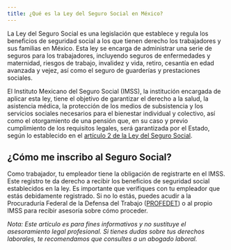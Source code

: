 ```yaml
---
title: ¿Qué es la Ley del Seguro Social en México?
---
```

La Ley del Seguro Social es una legislación que establece y regula los beneficios de seguridad social a los que tienen derecho los trabajadores y sus familias en México. Esta ley se encarga de administrar una serie de seguros para los trabajadores, incluyendo seguros de enfermedades y maternidad, riesgos de trabajo, invalidez y vida, retiro, cesantía en edad avanzada y vejez, así como el seguro de guarderías y prestaciones sociales.

El Instituto Mexicano del Seguro Social (IMSS), la institución encargada de aplicar esta ley, tiene el objetivo de garantizar el derecho a la salud, la asistencia médica, la protección de los medios de subsistencia y los servicios sociales necesarios para el bienestar individual y colectivo, así como el otorgamiento de una pensión que, en su caso y previo cumplimiento de los requisitos legales, será garantizada por el Estado, según lo establecido en el [artículo 2 de la Ley del Seguro Social](https://www.imss.gob.mx/sites/all/statics/pdf/leyes/LSS.pdf).

## ¿Cómo me inscribo al Seguro Social?

Como trabajador, tu empleador tiene la obligación de registrarte en el IMSS. Este registro te da derecho a recibir los beneficios de seguridad social establecidos en la ley. Es importante que verifiques con tu empleador que estás debidamente registrado. Si no lo estás, puedes acudir a la Procuraduría Federal de la Defensa del Trabajo ([PROFEDET](https://www.gob.mx/profedet)) o al propio IMSS para recibir asesoría sobre cómo proceder.

*Nota: Este artículo es para fines informativos y no sustituye el asesoramiento legal profesional. Si tienes dudas sobre tus derechos laborales, te recomendamos que consultes a un abogado laboral.*
